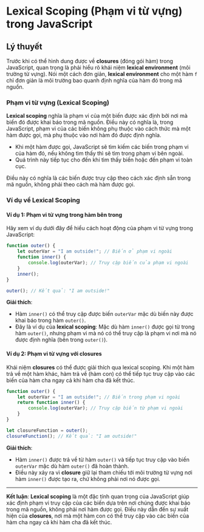 # Lexical Scoping (Phạm vi từ vựng) trong JavaScript

## Lý thuyết
Trước khi có thể hình dung được về **closures** (đóng gói hàm) trong JavaScript, quan trọng là phải hiểu rõ khái niệm **lexical environment** (môi trường từ vựng). Nói một cách đơn giản, **lexical environment** cho một hàm `f` chỉ đơn giản là môi trường bao quanh định nghĩa của hàm đó trong mã nguồn.

### Phạm vi từ vựng (Lexical Scoping)
**Lexical scoping** nghĩa là phạm vi của một biến được xác định bởi nơi mà biến đó được khai báo trong mã nguồn. Điều này có nghĩa là, trong JavaScript, phạm vi của các biến không phụ thuộc vào cách thức mà một hàm được gọi, mà phụ thuộc vào nơi hàm đó được định nghĩa.

- Khi một hàm được gọi, JavaScript sẽ tìm kiếm các biến trong phạm vi của hàm đó, nếu không tìm thấy thì sẽ tìm trong phạm vi bên ngoài.
- Quá trình này tiếp tục cho đến khi tìm thấy biến hoặc đến phạm vi toàn cục.

Điều này có nghĩa là các biến được truy cập theo cách xác định sẵn trong mã nguồn, không phải theo cách mà hàm được gọi.

### Ví dụ về Lexical Scoping

#### Ví dụ 1: Phạm vi từ vựng trong hàm bên trong
Hãy xem ví dụ dưới đây để hiểu cách hoạt động của phạm vi từ vựng trong JavaScript:

```javascript
function outer() {
    let outerVar = "I am outside!"; // Biến ở phạm vi ngoài
    function inner() {
        console.log(outerVar); // Truy cập biến của phạm vi ngoài
    }
    inner();
}

outer(); // Kết quả: "I am outside!"
```

**Giải thích**:
- Hàm `inner()` có thể truy cập được biến `outerVar` mặc dù biến này được khai báo trong hàm `outer()`.
- Đây là ví dụ của **lexical scoping**: Mặc dù hàm `inner()` được gọi từ trong hàm `outer()`, nhưng phạm vi mà nó có thể truy cập là phạm vi nơi mà nó được định nghĩa (bên trong `outer()`).

#### Ví dụ 2: Phạm vi từ vựng với closures
Khái niệm **closures** có thể được giải thích qua lexical scoping. Khi một hàm trả về một hàm khác, hàm trả về (hàm con) có thể tiếp tục truy cập vào các biến của hàm cha ngay cả khi hàm cha đã kết thúc.

```javascript
function outer() {
    let outerVar = "I am outside!"; // Biến trong phạm vi ngoài
    return function inner() {
        console.log(outerVar); // Truy cập biến từ phạm vi ngoài
    }
}

let closureFunction = outer();
closureFunction(); // Kết quả: "I am outside!"
```

**Giải thích**:
- Hàm `inner()` được trả về từ hàm `outer()` và tiếp tục truy cập vào biến `outerVar` mặc dù hàm `outer()` đã hoàn thành.
- Điều này xảy ra vì **closure** giữ lại tham chiếu tới môi trường từ vựng nơi hàm `inner()` được tạo ra, chứ không phải nơi nó được gọi.

---

**Kết luận**: **Lexical scoping** là một đặc tính quan trọng của JavaScript giúp xác định phạm vi truy cập của các biến dựa trên nơi chúng được khai báo trong mã nguồn, không phải nơi hàm được gọi. Điều này dẫn đến sự xuất hiện của **closures**, nơi mà một hàm con có thể truy cập vào các biến của hàm cha ngay cả khi hàm cha đã kết thúc.